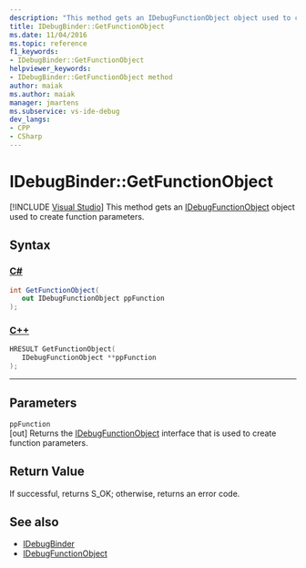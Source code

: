 ```yaml
---
description: "This method gets an IDebugFunctionObject object used to create function parameters."
title: IDebugBinder::GetFunctionObject
ms.date: 11/04/2016
ms.topic: reference
f1_keywords:
- IDebugBinder::GetFunctionObject
helpviewer_keywords:
- IDebugBinder::GetFunctionObject method
author: maiak
ms.author: maiak
manager: jmartens
ms.subservice: vs-ide-debug
dev_langs:
- CPP
- CSharp
---
```

# IDebugBinder::GetFunctionObject

 [!INCLUDE [Visual Studio](~/includes/applies-to-version/vs-windows-only.md)]
This method gets an [IDebugFunctionObject](../../../extensibility/debugger/reference/idebugfunctionobject.md) object used to create function parameters.

## Syntax

### [C#](#tab/csharp)
```csharp
int GetFunctionObject(
   out IDebugFunctionObject ppFunction
);
```
### [C++](#tab/cpp)
```cpp
HRESULT GetFunctionObject( 
   IDebugFunctionObject **ppFunction
);
```
---

## Parameters
`ppFunction`\
[out] Returns the [IDebugFunctionObject](../../../extensibility/debugger/reference/idebugfunctionobject.md) interface that is used to create function parameters.

## Return Value
 If successful, returns S_OK; otherwise, returns an error code.

## See also
- [IDebugBinder](../../../extensibility/debugger/reference/idebugbinder.md)
- [IDebugFunctionObject](../../../extensibility/debugger/reference/idebugfunctionobject.md)
